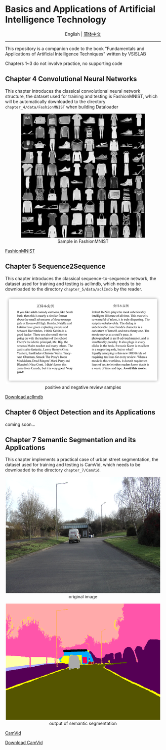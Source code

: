 # Basics and Applications of Artificial Intelligence Technology

<div align="center">

English | [简体中文](./README.md)

</div>

---

This repository is a companion code to the book "Fundamentals and Applications of Artificial Intelligence Techniques" written by VSISLAB

Chapters 1~3 do not involve practice, no supporting code

## Chapter 4 Convolutional Neural Networks

This chapter introduces the classical convolutional neural network structure, the dataset used for training and testing is FashionMNIST, which will be automatically downloaded to the directory `chapter_4/data/FashionMNIST` when building Dataloader


<div align="center">
  <p>
    <img src="doc/imgs/Fashion-MNIST-dataset.png" width="400">
    <br/>
    Sample in FashionMNIST
  </p>
</div>


[FashionMNIST](https://github.com/zalandoresearch/fashion-mnist)


## Chapter 5 Sequence2Sequence

This chapter introduces the classical sequence-to-sequence network, the dataset used for training and testing is aclImdb, which needs to be downloaded to the directory `chapter_5/data/aclImdb` by the reader.


<div align="center">
    <p>
      <img src="doc/imgs/aclImdb.png" style="text-align:center" width="500">
      <br/>
      positive and negative review samples
    </p>
</div>


[Download aclImdb](http://ai.stanford.edu/~amaas/data/sentiment/aclImdb_v1.tar.gz)

## Chapter 6 Object Detection and its Applications

coming soon...

## Chapter 7 Semantic Segmentation and its Applications

This chapter implements a practical case of urban street segmentation, the dataset used for training and testing is CamVid, which needs to be downloaded to the directory `chapter_7/CamVid`.

<div align="center">
  <p>
    <img src="doc/imgs/CamVid_0006R0_f01260.png" style="text-align:center" width="500">
    <br/>
    original image
  </p>
</div>


<div align="center">
  <p>
    <img src="doc/imgs/CamVid_0006R0_f01260_P.png" style="text-align:center" width="500">
    <br/>
    output of semantic segmentation
  </p>
</div>

[CamVid](http://mi.eng.cam.ac.uk/research/projects/VideoRec/CamVid/)

[Download CamVid](https://s3.amazonaws.com/fast-ai-imagelocal/camvid.tgz)